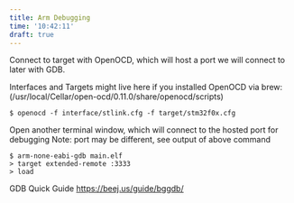 ```yaml
---
title: Arm Debugging
time: '10:42:11'
draft: true
---
```


Connect to target with OpenOCD, which will host a port we will connect to later with GDB.

Interfaces and Targets might live here if you installed OpenOCD via brew:
(/usr/local/Cellar/open-ocd/0.11.0/share/openocd/scripts)

    $ openocd -f interface/stlink.cfg -f target/stm32f0x.cfg

Open another terminal window, which will connect to the hosted port for debugging 
Note: port may be different, see output of above command

    $ arm-none-eabi-gdb main.elf
    > target extended-remote :3333
    > load

GDB Quick Guide
https://beej.us/guide/bggdb/
